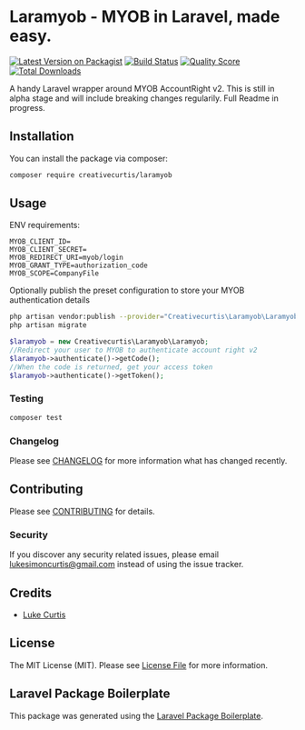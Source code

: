 # Laramyob - MYOB in Laravel, made easy.

[![Latest Version on Packagist](https://img.shields.io/packagist/v/creativecurtis/laramyob.svg?style=flat-square)](https://packagist.org/packages/creativecurtis/laramyob)
[![Build Status](https://img.shields.io/travis/creativecurtis/laramyob/master.svg?style=flat-square)](https://travis-ci.org/creativecurtis/laramyob)
[![Quality Score](https://img.shields.io/scrutinizer/g/creativecurtis/laramyob.svg?style=flat-square)](https://scrutinizer-ci.com/g/creativecurtis/laramyob)
[![Total Downloads](https://img.shields.io/packagist/dt/creativecurtis/laramyob.svg?style=flat-square)](https://packagist.org/packages/creativecurtis/laramyob)

A handy Laravel wrapper around MYOB AccountRight v2. This is still in alpha stage and will include breaking changes regularily. Full Readme in progress.

## Installation

You can install the package via composer:

```bash
composer require creativecurtis/laramyob
```

## Usage
ENV requirements:

```
MYOB_CLIENT_ID=
MYOB_CLIENT_SECRET=
MYOB_REDIRECT_URI=myob/login
MYOB_GRANT_TYPE=authorization_code
MYOB_SCOPE=CompanyFile
```

Optionally publish the preset configuration to store your MYOB authentication details
```bash
php artisan vendor:publish --provider="Creativecurtis\Laramyob\LaramyobServiceProvider" --tag="migrations"
php artisan migrate
```

``` php
$laramyob = new Creativecurtis\Laramyob\Laramyob;
//Redirect your user to MYOB to authenticate account right v2
$laramyob->authenticate()->getCode();
//When the code is returned, get your access token
$laramyob->authenticate()->getToken();
```

### Testing

``` bash
composer test
```

### Changelog

Please see [CHANGELOG](CHANGELOG.md) for more information what has changed recently.

## Contributing

Please see [CONTRIBUTING](CONTRIBUTING.md) for details.

### Security

If you discover any security related issues, please email lukesimoncurtis@gmail.com instead of using the issue tracker.

## Credits

- [Luke Curtis](https://github.com/lukecurtis93)

## License

The MIT License (MIT). Please see [License File](LICENSE.md) for more information.

## Laravel Package Boilerplate

This package was generated using the [Laravel Package Boilerplate](https://laravelpackageboilerplate.com).